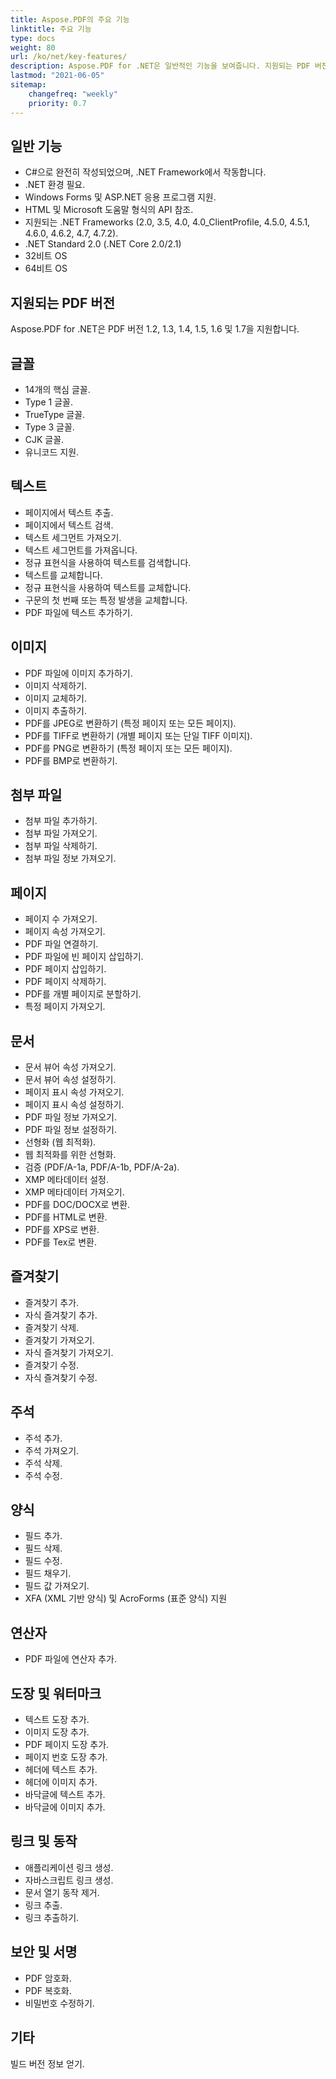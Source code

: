 ```yaml
---
title: Aspose.PDF의 주요 기능
linktitle: 주요 기능
type: docs
weight: 80
url: /ko/net/key-features/
description: Aspose.PDF for .NET은 일반적인 기능을 보여줍니다. 지원되는 PDF 버전과 PDF를 가지고 할 수 있는 모든 조작을 보여줍니다.
lastmod: "2021-06-05"
sitemap:
    changefreq: "weekly"
    priority: 0.7
---
```


## 일반 기능

- C#으로 완전히 작성되었으며, .NET Framework에서 작동합니다.
- .NET 환경 필요.
- Windows Forms 및 ASP.NET 응용 프로그램 지원.
- HTML 및 Microsoft 도움말 형식의 API 참조.
- 지원되는 .NET Frameworks (2.0, 3.5, 4.0, 4.0_ClientProfile, 4.5.0, 4.5.1, 4.6.0, 4.6.2, 4.7, 4.7.2).
- .NET Standard 2.0 (.NET Core 2.0/2.1)
- 32비트 OS
- 64비트 OS

## 지원되는 PDF 버전

Aspose.PDF for .NET은 PDF 버전 1.2, 1.3, 1.4, 1.5, 1.6 및 1.7을 지원합니다.

## 글꼴

- 14개의 핵심 글꼴.
- Type 1 글꼴.
- TrueType 글꼴.
- Type 3 글꼴.
- CJK 글꼴.
- 유니코드 지원.

## 텍스트

- 페이지에서 텍스트 추출.
- 페이지에서 텍스트 검색.
- 텍스트 세그먼트 가져오기.
- 텍스트 세그먼트를 가져옵니다.
- 정규 표현식을 사용하여 텍스트를 검색합니다.
- 텍스트를 교체합니다.
- 정규 표현식을 사용하여 텍스트를 교체합니다.
- 구문의 첫 번째 또는 특정 발생을 교체합니다.
- PDF 파일에 텍스트 추가하기.

## 이미지

- PDF 파일에 이미지 추가하기.
- 이미지 삭제하기.
- 이미지 교체하기.
- 이미지 추출하기.
- PDF를 JPEG로 변환하기 (특정 페이지 또는 모든 페이지).
- PDF를 TIFF로 변환하기 (개별 페이지 또는 단일 TIFF 이미지).
- PDF를 PNG로 변환하기 (특정 페이지 또는 모든 페이지).
- PDF를 BMP로 변환하기.

## 첨부 파일

- 첨부 파일 추가하기.
- 첨부 파일 가져오기.
- 첨부 파일 삭제하기.
- 첨부 파일 정보 가져오기.

## 페이지

- 페이지 수 가져오기.
- 페이지 속성 가져오기.
- PDF 파일 연결하기.
- PDF 파일에 빈 페이지 삽입하기.
- PDF 페이지 삽입하기.
- PDF 페이지 삭제하기.
- PDF를 개별 페이지로 분할하기.
- 특정 페이지 가져오기.

## 문서

- 문서 뷰어 속성 가져오기.
- 문서 뷰어 속성 설정하기.
- 페이지 표시 속성 가져오기.
- 페이지 표시 속성 설정하기.
- PDF 파일 정보 가져오기.
- PDF 파일 정보 설정하기.
- 선형화 (웹 최적화).
- 웹 최적화를 위한 선형화.
- 검증 (PDF/A-1a, PDF/A-1b, PDF/A-2a).
- XMP 메타데이터 설정.
- XMP 메타데이터 가져오기.
- PDF를 DOC/DOCX로 변환.
- PDF를 HTML로 변환.
- PDF를 XPS로 변환.
- PDF를 Tex로 변환.

## 즐겨찾기

- 즐겨찾기 추가.
- 자식 즐겨찾기 추가.
- 즐겨찾기 삭제.
- 즐겨찾기 가져오기.
- 자식 즐겨찾기 가져오기.
- 즐겨찾기 수정.
- 자식 즐겨찾기 수정.

## 주석

- 주석 추가.
- 주석 가져오기.
- 주석 삭제.
- 주석 수정.

## 양식

- 필드 추가.
- 필드 삭제.
- 필드 수정.
- 필드 채우기.
- 필드 값 가져오기.
- XFA (XML 기반 양식) 및 AcroForms (표준 양식) 지원

## 연산자

- PDF 파일에 연산자 추가.

## 도장 및 워터마크

- 텍스트 도장 추가.
- 이미지 도장 추가.
- PDF 페이지 도장 추가.
- 페이지 번호 도장 추가.
- 헤더에 텍스트 추가.
- 헤더에 이미지 추가.
- 바닥글에 텍스트 추가.
- 바닥글에 이미지 추가.

## 링크 및 동작

- 애플리케이션 링크 생성.
- 자바스크립트 링크 생성.
- 문서 열기 동작 제거.
- 링크 추출.
- 링크 추출하기.

## 보안 및 서명

- PDF 암호화.
- PDF 복호화.
- 비밀번호 수정하기.

## 기타

빌드 버전 정보 얻기.
